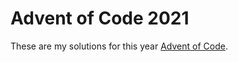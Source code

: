 # Advent of Code 2021

These are my solutions for this year [Advent of Code](https://adventofcode.com).

